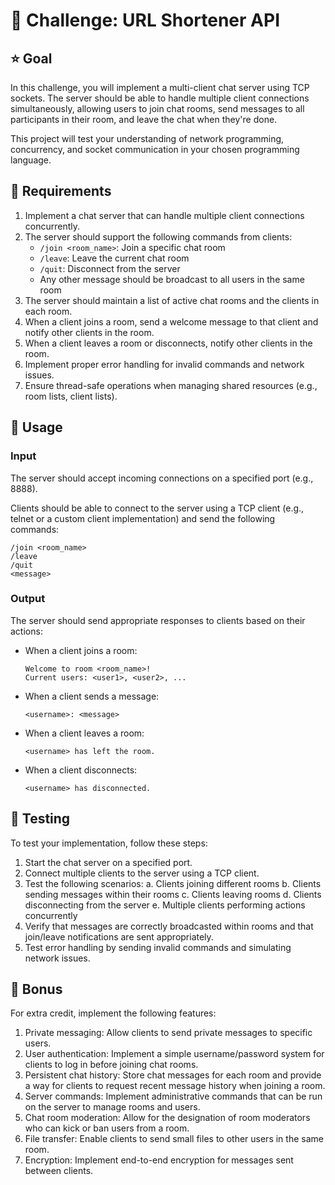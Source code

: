 # 💪 Challenge: URL Shortener API

## ⭐ Goal

In this challenge, you will implement a multi-client chat server using TCP sockets. The server should be able to handle multiple client connections simultaneously, allowing users to join chat rooms, send messages to all participants in their room, and leave the chat when they're done.

This project will test your understanding of network programming, concurrency, and socket communication in your chosen programming language.

## 🚨 Requirements

1. Implement a chat server that can handle multiple client connections concurrently.
2. The server should support the following commands from clients:
    - `/join <room_name>`: Join a specific chat room
    - `/leave`: Leave the current chat room
    - `/quit`: Disconnect from the server
    - Any other message should be broadcast to all users in the same room
3. The server should maintain a list of active chat rooms and the clients in each room.
4. When a client joins a room, send a welcome message to that client and notify other clients in the room.
5. When a client leaves a room or disconnects, notify other clients in the room.
6. Implement proper error handling for invalid commands and network issues.
7. Ensure thread-safe operations when managing shared resources (e.g., room lists, client lists).

## 💼 Usage

### Input

The server should accept incoming connections on a specified port (e.g., 8888).

Clients should be able to connect to the server using a TCP client (e.g., telnet or a custom client implementation) and send the following commands:

```
/join <room_name>
/leave
/quit
<message>
```

### Output

The server should send appropriate responses to clients based on their actions:

- When a client joins a room:
    
    ```
    Welcome to room <room_name>!
    Current users: <user1>, <user2>, ...
    
    ```
    
- When a client sends a message:
    
    ```
    <username>: <message>
    ```
    
- When a client leaves a room:
    
    ```
    <username> has left the room.
    ```
    
- When a client disconnects:
    
    ```
    <username> has disconnected.
    ```
    

## 🧪 Testing

To test your implementation, follow these steps:

1. Start the chat server on a specified port.
2. Connect multiple clients to the server using a TCP client.
3. Test the following scenarios:
a. Clients joining different rooms
b. Clients sending messages within their rooms
c. Clients leaving rooms
d. Clients disconnecting from the server
e. Multiple clients performing actions concurrently
4. Verify that messages are correctly broadcasted within rooms and that join/leave notifications are sent appropriately.
5. Test error handling by sending invalid commands and simulating network issues.

## 🍥 Bonus

For extra credit, implement the following features:

1. Private messaging: Allow clients to send private messages to specific users.
2. User authentication: Implement a simple username/password system for clients to log in before joining chat rooms.
3. Persistent chat history: Store chat messages for each room and provide a way for clients to request recent message history when joining a room.
4. Server commands: Implement administrative commands that can be run on the server to manage rooms and users.
5. Chat room moderation: Allow for the designation of room moderators who can kick or ban users from a room.
6. File transfer: Enable clients to send small files to other users in the same room.
7. Encryption: Implement end-to-end encryption for messages sent between clients.
